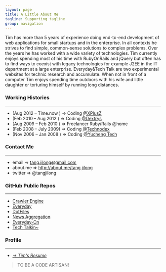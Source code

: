 ```yaml
---
layout: page
title: A Little About Me
tagline: Supporting tagline
group: navigation
---
```


Tim has more than 5 years of experience doing end-to-end development of web applications for small startups and in the enterprise. In all contexts he strives to find simple, common-sense solutions to complex problems. Over the years he has worked with a wide variety of technologies. Tim currently enjoys spending most of his time with RubyOnRails and jQuery but often has to find ways to coexist with legacy technologies for example J2EE in the IT department at a large enterprise. Everyday&Tech Talk are two experimental websites for technic research and accumulate. When not in front of a computer Tim enjoys spending time outdoors with his wife and little daughter or torturing himself by running long distances.

### Working Histories
---
- (Aug 2012 – Time.now ) => Coding [@XPlusZ](http://www.xplusz.com)
- (Feb 2010 – Aug 2012 ) => Coding [@Dextrys](http://www.dextrys.com)
- (Aug 2009 – Feb 2010 ) => Freelancer Ruby/Rails @home
- (Feb 2008 – July 2009) => Coding [@Technodex](http://www.technodex.com)
- (Nov 2006 – Jan 2008 ) => Coding [@Yucheng Tech](http://www.yuchengtech.com)

### Contact Me
---

- email => tang.jilong@gmail.com
- about.me => <http://about.me/tang.jilong>
- twitter => @tangjilong


### GitHub Public Repos
---
- [Crawler Engine](https://github.com/tim-tang/crawler_engine)
- [Everyday](https://github.com/tim-tang/everyday)
- [DotFiles](https://github.com/tim-tang/dotfiles)
- [News Aggregation](https://github.com/tim-tang/news_agg)
- [Everyday-Cn](https://github.com/tim-tang/everyday-cn)
- [Tech Talkin~](https://github.com/tim-tang/tim-tang.github.com)

### Profile
---
- _[&rarr; Tim's Resume ](/resume.html)_

> TO BE A CODE ARTISAN! 
